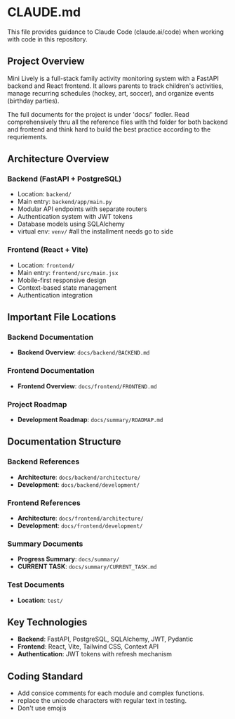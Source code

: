 # CLAUDE.md

This file provides guidance to Claude Code (claude.ai/code) when working with code in this repository.

## Project Overview

Mini Lively is a full-stack family activity monitoring system with a FastAPI backend and React frontend. It allows parents to track children's activities, manage recurring schedules (hockey, art, soccer), and organize events (birthday parties). 

The full documents for the project is under 'docs/' fodler. Read comprehensively thru all the reference files with thd folder for both backend and frontend and think hard to build the best practice according 
to the requriements.

## Architecture Overview

### Backend (FastAPI + PostgreSQL)
- Location: `backend/`
- Main entry: `backend/app/main.py`
- Modular API endpoints with separate routers
- Authentication system with JWT tokens
- Database models using SQLAlchemy
- virtual env: `venv/` #all the installment needs go to side

### Frontend (React + Vite)
- Location: `frontend/`
- Main entry: `frontend/src/main.jsx`
- Mobile-first responsive design
- Context-based state management
- Authentication integration

## Important File Locations

### Backend Documentation
- **Backend Overview**: `docs/backend/BACKEND.md`

### Frontend Documentation  
- **Frontend Overview**: `docs/frontend/FRONTEND.md`

### Project Roadmap
- **Development Roadmap**: `docs/summary/ROADMAP.md`

## Documentation Structure

### Backend References
- **Architecture**: `docs/backend/architecture/`
- **Development**: `docs/backend/development/`

### Frontend References
- **Architecture**: `docs/frontend/architecture/`
- **Development**: `docs/frontend/development/`

### Summary Documents
- **Progress Summary**: `docs/summary/`
- **CURRENT TASK**: `docs/summary/CURRENT_TASK.md`

### Test Documents
- **Location**: `test/`

## Key Technologies
- **Backend**: FastAPI, PostgreSQL, SQLAlchemy, JWT, Pydantic
- **Frontend**: React, Vite, Tailwind CSS, Context API
- **Authentication**: JWT tokens with refresh mechanism

## Coding Standard
- Add consice comments for each module and complex functions.
- replace the unicode characters with regular text in testing. 
- Don't use emojis